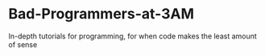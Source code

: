 # Bad-Programmers-at-3AM
In-depth tutorials for programming, for when code makes the least amount of sense
